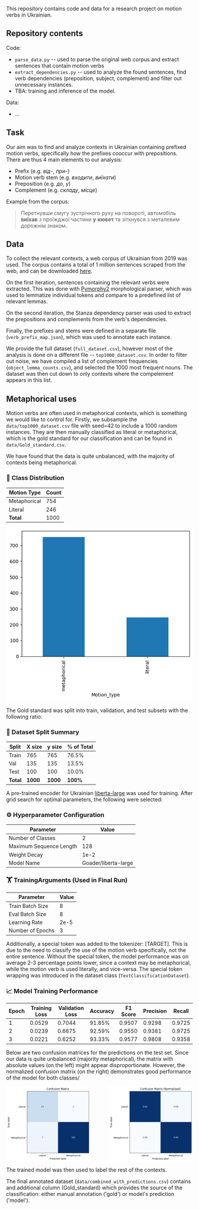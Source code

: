 This repository contains code and data for a research project on motion verbs in Ukrainian. 

## Repository contents

Code:
- `parse_data.py` -- used to parse the original web corpus and extract sentences that contain motion verbs
- `extract_dependencies.py` -- used to analyze the found sentences, find verb dependencies (preposition, subject, complement) and filter out unnecessary instances.
- TBA: training and inference of the model.

Data:
- ...

## Task

Our aim was to find and analyze contexts in Ukrainian containing prefixed motion verbs, specifically how the prefixes cooccur with prepositions. There are thus 4 main elements to our analysis:
- Prefix (e.g. _від_-, _при_-)
- Motion verb stem (e.g. _входити_, _виїхати_)
- Preposition (e.g. _до_, _у_)
- Complement (e.g. _складу_, _місце_)

Example from the corpus:
> Перетнувши смугу зустрічного руху на повороті, автомобіль **виїхав** з проїжджої частини **у** **кювет** та зіткнувся з металевим дорожнім знаком.

## Data

To collect the relevant contexts, a web corpus of Ukrainian from 2019 was used. The corpus contains a total of 1 million sentences scraped from the web, and can be downloaded [here](https://wortschatz.uni-leipzig.de/en/download/Ukrainian#ukr-ua_web_2019).

On the first iteration, sentences containing the relevant verbs were extracted. This was done with [Pymorphy2](https://pymorphy2.readthedocs.io/en/stable/) morphological parser, which was used to lemmatize individual tokens and compare to a predefined list of relevant lemmas.

On the second iteration, the Stanza dependency parser was used to extract the prepositions and complements from the verb's dependencies. 

Finally, the prefixes and stems were defined in a separate file (`verb_prefix_map.json`), which was used to annotate each instance.

We provide the full dataset (`full_dataset.csv`), however most of the analysis is done on a different file -- `top1000_dataset.csv`. In order to filter out noise, we have compiled a list of complement frequencies (`object_lemma_counts.csv`), and selected the 1000 most frequent nouns. The dataset was then cut down to only contexts where the compelement appears in this list.


## Metaphorical uses

Motion verbs are often used in metaphorical contexts, which is something we would like to control for. Firstly, we subsample the `data/top1000_dataset.csv` file with seed=42 to include a 1000 random instances. They are then manually classified as literal or metaphorical, which is the gold standard for our classification and can be found in `data/Gold_standard.csv`.

We have found that the data is quite unbalanced, with the majority of contexts being metaphorical.

### 🔢 Class Distribution

| Motion Type   | Count |
|---------------|-------|
| Metaphorical  | 754   |
| Literal       | 246   |
| **Total**     | 1000  |

![Class distribution](images/type_distribution.png)

The Gold standard was split into train, validation, and test subsets with the following ratio:

### 📂 Dataset Split Summary

| Split | X size | y size | % of Total |
|-------|--------|--------|------------|
| Train | 765    | 765    | 76.5%      |
| Val   | 135    | 135    | 13.5%      |
| Test  | 100    | 100    | 10.0%      |
| **Total** | **1000** | **1000** | **100%**     |

A pre-trained encoder for Ukrainian [liberta-large](https://huggingface.co/Goader/liberta-large-v2) was used for training. After grid search for optimal parameters, the following were selected:

### ⚙️ Hyperparameter Configuration

| Parameter                     | Value                        |
|------------------------------|------------------------------|
| Number of Classes            | 2                            |
| Maximum Sequence Length      | 128                          |
| Weight Decay                 | 1e-2                         |
| Model Name                   | Goader/liberta-large         |

### 🏋️ TrainingArguments (Used in Final Run)

| Parameter                     | Value                        |
|------------------------------|------------------------------|
| Train Batch Size             | 8                            |
| Eval Batch Size              | 8                            |
| Learning Rate                | 2e-5                         |
| Number of Epochs             | 3                            |


Additionally, a special token was added to the tokenizer: [TARGET]. This is due to the need to classify the use of the motion verb specifically, not the entire sentence. Without the special token, the model performance was on average 2-3 percentage points lower, since a context may be metaphorical, while the motion verb is used literally, and vice-versa. The special token wrapping was introduced in the dataset class (`TextClassificationDataset`).

### 📈 Model Training Performance

| Epoch | Training Loss | Validation Loss | Accuracy  | F1 Score  | Precision | Recall   |
|-------|---------------|------------------|-----------|-----------|-----------|----------|
| 1     | 0.0529        | 0.7044           | 91.85%    | 0.9507    | 0.9298    | 0.9725   |
| 2     | 0.0239        | 0.6675           | 92.59%    | 0.9550    | 0.9381    | 0.9725   |
| 3     | 0.0221        | 0.6252           | 93.33%    | 0.9577    | 0.9808    | 0.9358   |

Below are two confusion matrices for the predictions on the test set. Since our data is quite unbalanced (majority metaphorical), the matrix with absolute values (on the left) might appear disproportionate. However, the normalized confusion matrix (on the right) demonstrates good performance of the model for both classes/

<div style="display: flex; justify-content: space-between;">
  <img src="images/confusion_matrix.png" alt="Confusion matrix" style="width: 45%;"/>
  <img src="images/confusion_matrix_normalized.png" alt="Confusion matrix normalized" style="width: 45%;"/>
</div>


The trained model was then used to label the rest of the contexts.

The final annotated dataset (`data/combined_with_predictions.csv`) contains and additional column (Gold_standard) which provides the source of the classification: either manual annotation ('gold') or model's prediction ('model').

